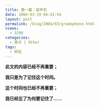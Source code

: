 ```yaml
---
title: 第一篇：留声机
date: 2004-03-19 04:41:54
layout: post
permalink: /blog/2004/03/gramophone.html
views:
  - 3290
categories:
  - 黑犬 | Other
tags:
  - 网站
---
```

**此文的内容已经不再重要；**

**我只是为了记住这个时间。**

**这个时间也已经不再重要；**

**我已经忘了为何要记住了&#8230;&#8230;**